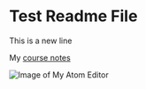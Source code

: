    # Test Readme File

   This is a new line

   My [course notes](./notes.txt)

![Image of My Atom Editor](./images/Screenhot_1.png)  
